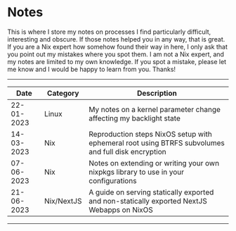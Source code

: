 # Notes

This is where I store my notes on processes I find particularly difficult, interesting and obscure. If those notes helped you in any way, that is great. If you are a Nix expert how somehow found their way in here, I only ask that you point out my mistakes where you spot them. I am not a Nix expert, and my notes are limited to my own knowledge. If you spot a mistake, please let me know and I would be happy to learn from you. Thanks!

---

| Date       | Category   | Description                                                                                        |
| ---------- | ---------- | -------------------------------------------------------------------------------------------------- |
| 22-01-2023 | Linux      | My notes on a kernel parameter change affecting my backlight state                                 |
| 14-03-2023 | Nix        | Reproduction steps NixOS setup with ephemeral root using BTRFS subvolumes and full disk encryption |
| 07-06-2023 | Nix        | Notes on extending or writing your own nixpkgs library to use in your configurations               |
| 21-06-2023 | Nix/NextJS | A guide on serving statically exported and non-statically exported NextJS Webapps on NixOS         |

---
